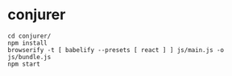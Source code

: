 # conjurer

```
cd conjurer/
npm install
browserify -t [ babelify --presets [ react ] ] js/main.js -o js/bundle.js
npm start
```
